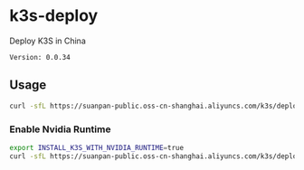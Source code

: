 # k3s-deploy
Deploy K3S in China

`Version: 0.0.34`

## Usage
``` bash
curl -sfL https://suanpan-public.oss-cn-shanghai.aliyuncs.com/k3s/deploy.sh | sh -
```

### Enable Nvidia Runtime
``` bash
export INSTALL_K3S_WITH_NVIDIA_RUNTIME=true
curl -sfL https://suanpan-public.oss-cn-shanghai.aliyuncs.com/k3s/deploy.sh | sh -
```
